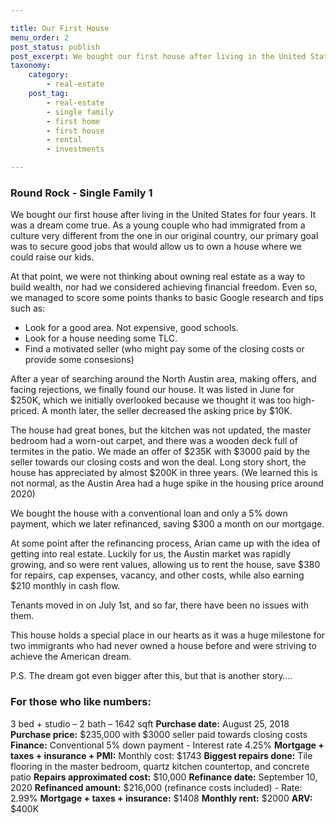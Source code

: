 ```yaml
---

title: Our First House
menu_order: 2
post_status: publish
post_excerpt: We bought our first house after living in the United States for four years. It was a dream come true. As a young couple who had immigrated from a culture very different from the one in our original country, our primary goal was to secure good jobs that would allow us to own a house where we could raise our kids.
taxonomy:
    category:
        - real-estate
    post_tag:
        - real-estate
        - single family
        - first home
        - first house
        - rental
        - investments

---
```

### Round Rock - Single Family 1

We bought our first house after living in the United States for four years. It was a dream come true. As a young couple who had immigrated from a culture very different from the one in our original country, our primary goal was to secure good jobs that would allow us to own a house where we could raise our kids.

At that point, we were not thinking about owning real estate as a way to build wealth, nor had we considered achieving financial freedom. Even so, we managed to score some points thanks to basic Google research and tips such as:

* Look for a good area. Not expensive, good schools.
* Look for a house needing some TLC.
* Find a motivated seller (who might pay some of the closing costs or provide some consesions)

After a year of searching around the North Austin area, making offers, and facing rejections, we finally found our house. It was listed in June for $250K, which we initially overlooked because we thought it was too high-priced. A month later, the seller decreased the asking price by $10K.

The house had great bones, but the kitchen was not updated, the master bedroom had a worn-out carpet, and there was a wooden deck full of termites in the patio. We made an offer of $235K with $3000 paid by the seller towards our closing costs and won the deal. Long story short, the house has appreciated by almost $200K in three years. (We learned this is not normal, as the Austin Area had a huge spike in the housing price around 2020)

We bought the house with a conventional loan and only a 5% down payment, which we later refinanced, saving $300 a month on our mortgage.

At some point after the refinancing process, Arian came up with the idea of getting into real estate. Luckily for us, the Austin market was rapidly growing, and so were rent values, allowing us to rent the house, save $380 for repairs, cap expenses, vacancy, and other costs, while also earning $210 monthly in cash flow.

Tenants moved in on July 1st, and so far, there have been no issues with them.

This house holds a special place in our hearts as it was a huge milestone for two immigrants who had never owned a house before and were striving to achieve the American dream.

P.S. The dream got even bigger after this, but that is another story….

### For those who like numbers:

3 bed + studio – 2 bath – 1642 sqft
**Purchase date:** August 25, 2018
**Purchase price:** $235,000 with $3000 seller paid towards closing costs
**Finance:** Conventional 5% down payment - Interest rate 4.25%
**Mortgage + taxes + insurance + PMI:** Monthly cost: $1743
**Biggest repairs done:** Tile flooring in the master bedroom, quartz kitchen countertop, and concrete patio
**Repairs approximated cost:** $10,000
**Refinance date:** September 10, 2020
**Refinanced amount:** $216,000 (refinance costs included) - Rate: 2.99%
**Mortgage + taxes + insurance:** $1408
**Monthly rent:** $2000
**ARV:** $400K